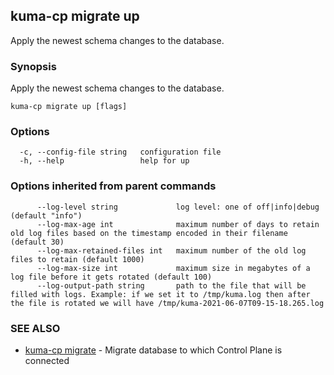 ---
---
## kuma-cp migrate up

Apply the newest schema changes to the database.

### Synopsis

Apply the newest schema changes to the database.

```
kuma-cp migrate up [flags]
```

### Options

```
  -c, --config-file string   configuration file
  -h, --help                 help for up
```

### Options inherited from parent commands

```
      --log-level string             log level: one of off|info|debug (default "info")
      --log-max-age int              maximum number of days to retain old log files based on the timestamp encoded in their filename (default 30)
      --log-max-retained-files int   maximum number of the old log files to retain (default 1000)
      --log-max-size int             maximum size in megabytes of a log file before it gets rotated (default 100)
      --log-output-path string       path to the file that will be filled with logs. Example: if we set it to /tmp/kuma.log then after the file is rotated we will have /tmp/kuma-2021-06-07T09-15-18.265.log
```

### SEE ALSO

* [kuma-cp migrate](kuma-cp_migrate)	 - Migrate database to which Control Plane is connected

